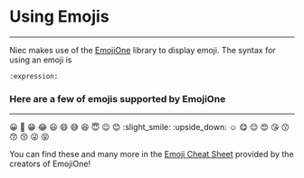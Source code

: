 # Using Emojis

---

Niec makes use of the [EmojiOne](https://github.com/Ranks/emojione) library to display emoji. The syntax for using an emoji is

```
:expression:
```

### Here are a few of emojis supported by EmojiOne

---

:grinning: :grimacing: :grin: :joy: :smiley: :smile: :sweat_smile: :laughing: :innocent: :wink: :blush: :slight_smile: :upside_down: :relaxed: :yum: :relieved: :heart_eyes: :kissing_heart: :kissing: :kissing_smiling_eyes: :kissing_closed_eyes: :stuck_out_tongue_winking_eye: :stuck_out_tongue_closed_eyes:

You can find these and many more in the [Emoji Cheat Sheet](http://emoji.codes/) provided by the creators of EmojiOne!